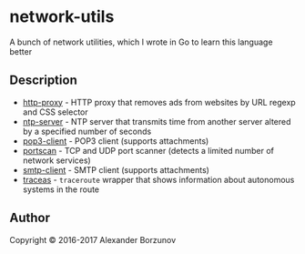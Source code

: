 network-utils
=============

A bunch of network utilities, which I wrote in Go to learn this language better

Description
-----------

* [http-proxy](http-proxy/) - HTTP proxy that removes ads from websites by URL regexp and CSS selector
* [ntp-server](ntp-server/) - NTP server that transmits time from another server
                              altered by a specified number of seconds
* [pop3-client](pop3-client/) - POP3 client (supports attachments)
* [portscan](portscan/) - TCP and UDP port scanner (detects a limited number of network services)
* [smtp-client](smtp-client/) - SMTP client (supports attachments)
* [traceas](traceas/) - `traceroute` wrapper that shows information about autonomous systems in the route

Author
------

Copyright &copy; 2016-2017 Alexander Borzunov
